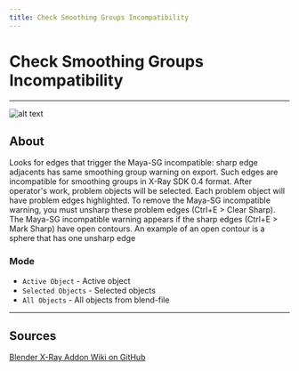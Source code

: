 ```yaml
---
title: Check Smoothing Groups Incompatibility
---
```


# Check Smoothing Groups Incompatibility

___

![alt text](assets/images/operator-check-smooth-groups-incompatibility.png)

## About

Looks for edges that trigger the Maya-SG incompatible: sharp edge adjacents has same smoothing group warning on export. Such edges are incompatible for smoothing groups in X-Ray SDK 0.4 format. After operator's work, problem objects will be selected. Each problem object will have problem edges highlighted. To remove the Maya-SG incompatible warning, you must unsharp these problem edges (Ctrl+E > Clear Sharp). The Maya-SG incompatible warning appears if the sharp edges (Ctrl+E > Mark Sharp) have open contours. An example of an open contour is a sphere that has one unsharp edge

### Mode

- `Active Object` - Active object
- `Selected Objects` - Selected objects
- `All Objects` - All objects from blend-file

___

## Sources

[Blender X-Ray Addon Wiki on GitHub](https://github.com/PavelBlend/blender-xray/wiki/Panel-Verify#check-invalid-smooth-groups)
